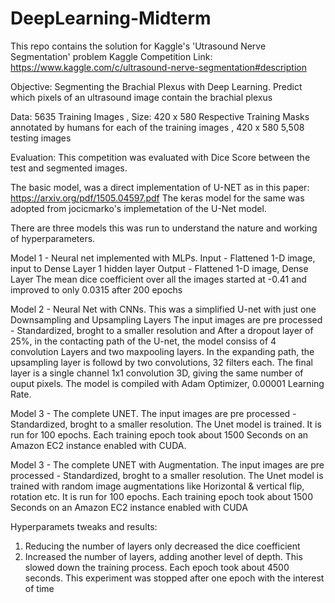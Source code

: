 # DeepLearning-Midterm
This repo contains the solution for Kaggle's 'Utrasound Nerve Segmentation' problem
Kaggle Competition Link: https://www.kaggle.com/c/ultrasound-nerve-segmentation#description

Objective:
Segmenting the Brachial Plexus with Deep Learning.
Predict which pixels of an ultrasound image contain the brachial plexus

Data:
5635 Training Images , Size: 420 x 580
Respective Training Masks annotated by humans for each of the training images , 420 x 580
5,508 testing images

Evaluation:
This competition was evaluated with Dice Score between the test and segmented images.

The basic model, was a direct implementation of U-NET as in this paper: https://arxiv.org/pdf/1505.04597.pdf
The keras model for the same was adopted from jocicmarko's implemetation of the U-Net model.

There are three models this was run to understand the nature and working of hyperparameters.

Model 1 - Neural net implemented with MLPs.
Input - Flattened 1-D image, input to Dense Layer
1 hidden layer
Output - Flattened 1-D image, Dense Layer
The mean dice coefficient over all the images started at -0.41 and improved to  only 0.0315 after 200 epochs

Model 2 - Neural Net with CNNs. This was a simplified U-net with just one Downsampling and Upsampling Layers
The input images are pre processed - Standardized, broght to a smaller resolution and 
After a dropout layer of 25%, in the contacting path of the U-net, the model consiss of 4 convolution Layers and two maxpooling layers.
In the expanding path, the upsampling layer is followd by two convolutions, 32 filters each.
The final layer is a single channel 1x1 convolution 3D, giving the same number of ouput pixels.
The model is compiled with Adam Optimizer, 0.00001 Learning Rate.

Model 3 - The complete UNET.
The input images are pre processed - Standardized, broght to a smaller resolution.
The Unet model is trained.
It is run for 100 epochs. Each training epoch took about 1500 Seconds on an Amazon EC2 instance enabled with CUDA.

Model 3 - The complete UNET with Augmentation.
The input images are pre processed - Standardized, broght to a smaller resolution.
The Unet model is trained with random image augmentations like Horizontal & vertical flip, rotation etc.
It is run for 100 epochs. Each training epoch took about 1500 Seconds on an Amazon EC2 instance enabled with CUDA

Hyperparamets tweaks and results:
1. Reducing the number of layers only decreased the dice coefficient
2. Increased the number of layers, adding another level of depth. This slowed down the training process. Each epoch took about 4500 seconds. This experiment was stopped after one epoch with the interest of time




